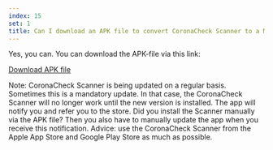 ```yaml
---
index: 15
set: 1
title: Can I download an APK file to convert CoronaCheck Scanner to a Mobile Device Management System?
---
```

Yes, you can. You can download the APK-file via this link:

<a href="/files/apk/nl.rijksoverheid.ctr.verifier/latest.apk" class="btn btn--cta">Download APK file</a>

Note: CoronaCheck Scanner is being updated on a regular basis. Sometimes this is a mandatory update. In that case, the CoronaCheck Scanner will no longer work until the new version is installed. The app will notify you and refer you to the store. Did you install the Scanner manually via the APK file? Then you also have to manually update the app when you receive this notification. Advice: use the CoronaCheck Scanner from the Apple App Store and Google Play Store as much as possible.
